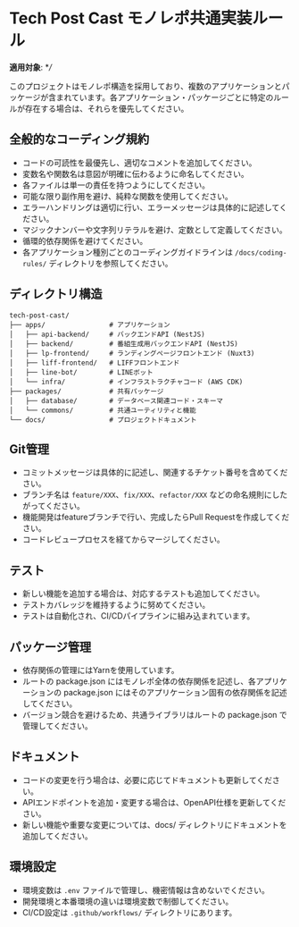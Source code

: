 # Tech Post Cast モノレポ共通実装ルール

**適用対象**: **/*

このプロジェクトはモノレポ構造を採用しており、複数のアプリケーションとパッケージが含まれています。各アプリケーション・パッケージごとに特定のルールが存在する場合は、それらを優先してください。

## 全般的なコーディング規約

- コードの可読性を最優先し、適切なコメントを追加してください。
- 変数名や関数名は意図が明確に伝わるように命名してください。
- 各ファイルは単一の責任を持つようにしてください。
- 可能な限り副作用を避け、純粋な関数を使用してください。
- エラーハンドリングは適切に行い、エラーメッセージは具体的に記述してください。
- マジックナンバーや文字列リテラルを避け、定数として定義してください。
- 循環的依存関係を避けてください。
- 各アプリケーション種別ごとのコーディングガイドラインは `/docs/coding-rules/` ディレクトリを参照してください。

## ディレクトリ構造

```
tech-post-cast/
├── apps/                # アプリケーション
│   ├── api-backend/     # バックエンドAPI (NestJS)
│   ├── backend/         # 番組生成用バックエンドAPI (NestJS)
│   ├── lp-frontend/     # ランディングページフロントエンド (Nuxt3)
│   ├── liff-frontend/   # LIFFフロントエンド
│   ├── line-bot/        # LINEボット
│   └── infra/           # インフラストラクチャコード (AWS CDK)
├── packages/            # 共有パッケージ
│   ├── database/        # データベース関連コード・スキーマ
│   └── commons/         # 共通ユーティリティと機能
└── docs/                # プロジェクトドキュメント
```

## Git管理

- コミットメッセージは具体的に記述し、関連するチケット番号を含めてください。
- ブランチ名は `feature/XXX`、`fix/XXX`、`refactor/XXX` などの命名規則にしたがってください。
- 機能開発はfeatureブランチで行い、完成したらPull Requestを作成してください。
- コードレビュープロセスを経てからマージしてください。

## テスト

- 新しい機能を追加する場合は、対応するテストも追加してください。
- テストカバレッジを維持するように努めてください。
- テストは自動化され、CI/CDパイプラインに組み込まれています。

## パッケージ管理

- 依存関係の管理にはYarnを使用しています。
- ルートの package.json にはモノレポ全体の依存関係を記述し、各アプリケーションの package.json にはそのアプリケーション固有の依存関係を記述してください。
- バージョン競合を避けるため、共通ライブラリはルートの package.json で管理してください。

## ドキュメント

- コードの変更を行う場合は、必要に応じてドキュメントも更新してください。
- APIエンドポイントを追加・変更する場合は、OpenAPI仕様を更新してください。
- 新しい機能や重要な変更については、docs/ ディレクトリにドキュメントを追加してください。

## 環境設定

- 環境変数は `.env` ファイルで管理し、機密情報は含めないでください。
- 開発環境と本番環境の違いは環境変数で制御してください。
- CI/CD設定は `.github/workflows/` ディレクトリにあります。
